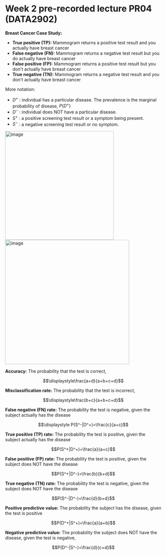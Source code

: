 # Week 2 pre-recorded lecture PR04 (DATA2902)

**Breast Cancer Case Study:**

- **True positive (TP):** Mammogram returns a positive test result and you actually have breast cancer
- **False negative (FN):** Mammogram returns a negative test result but you do actually have breast cancer
- **False positive (FP):** Mammogram returns a positive test result but you don't actually have breast cancer
- **True negative (TN):** Mammogram returns a negative test result and you don't actually have breast cancer

More notation:

- $D^+$ : individual has a particular disease. The prevalence is the marginal probability of disease, $P(D^+)$
- $D^-$ : individual does NOT have a particular disease.
- $S^+$ : a positive screening test result or a symptom being present.
- $S^-$ : a negative screening test result or no symptom. 

<img width="350" alt="image" src="https://github.com/user-attachments/assets/5edbf55d-45d7-4633-8740-d327302177f5">

<img width="400" alt="image" src="https://github.com/user-attachments/assets/aec38fb3-36bb-468a-977f-2d45fbadb768">

**Accuracy:** The probability that the test is correct,

$$\displaystyle\frac{a+d}{a+b+c+d}$$

**Misclassification rate:** The probability that the test is incorrect,

$$\displaystyle\frac{b+c}{a+b+c+d}$$

**False negative (FN) rate:** The probability the test is negative, given the subject actually has the disease

$$\displaystyle P(S^-|D^+)=\frac{c}{a+c}$$

**True positive (TP) rate:** The probability the test is positive, given the subject actually has the disease

$$P(S^+|D^+)=\frac{a}{a+c}$$

**False positive (FP) rate:** The probability the test is positive, given the subject does NOT have the disease

$$P(S^+|D^-)=\frac{b}{b+d}$$

**True negative (TN) rate:** The probability the test is negative, given the subject does NOT have the disease

$$P(S^-|D^-)=\frac{d}{b+d}$$

**Positive predictive value:** The probability the subject has the disease, given the test is positive

$$P(D^+|S^+)=\frac{a}{a+b}$$

**Negative predictive value:** The probability the subject does NOT have the disease, given the test is negative,

$$P(D^-|S^-)=\frac{d}{c+d}$$


